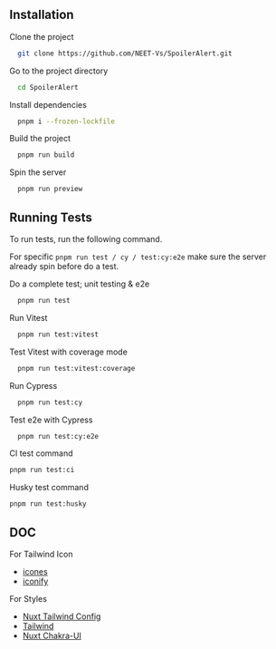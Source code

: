## Installation

Clone the project

```bash
  git clone https://github.com/NEET-Vs/SpoilerAlert.git
```

Go to the project directory

```bash
  cd SpoilerAlert
```

Install dependencies

```bash
  pnpm i --frozen-lockfile
```

Build the project

```bash
  pnpm run build
```

Spin the server

```bash
  pnpm run preview
```

## Running Tests

To run tests, run the following command.

For specific `pnpm run test / cy / test:cy:e2e` make sure the server already spin before do a test.

Do a complete test; unit testing & e2e

```bash
  pnpm run test
```

Run Vitest

```bash
  pnpm run test:vitest
```

Test Vitest with coverage mode

```bash
  pnpm run test:vitest:coverage
```

Run Cypress

```bash
  pnpm run test:cy
```

Test e2e with Cypress

```bash
  pnpm run test:cy:e2e
```

CI test command

```bash
pnpm run test:ci
```

Husky test command

```bash
pnpm run test:husky
```

## DOC

For Tailwind Icon

- [icones](https://icones.js.org/)
- [iconify](https://icon-sets.iconify.design/)

For Styles

- [Nuxt Tailwind Config](https://tailwindcss.nuxtjs.org/getting-started/setup)
- [Tailwind](https://tailwindcss.com/docs)
- [Nuxt Chakra-UI](https://next.vue.chakra-ui.com/components/flex)
